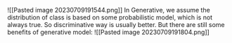 

![[Pasted image 20230709191544.png]]
In Generative, we assume the distribution of class is based on some probabilistic model, which is not always true.
So discriminative way is usually better.
But there are still some benefits of generative model:
![[Pasted image 20230709191804.png]]